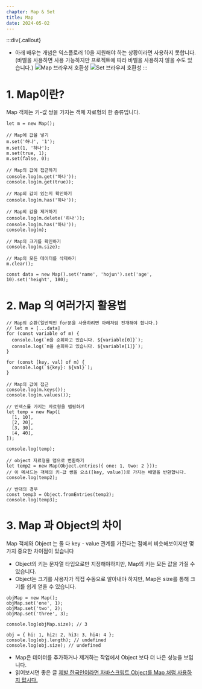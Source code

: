 ```yaml
---
chapter: Map & Set
title: Map
date: 2024-05-02
---
```


:::div{.callout}

- 아래 배우는 개념은 익스플로러 10을 지원해야 하는 상황이라면 사용하지 못합니다.(바벨을 사용하면 사용 가능하지만 프로젝트에 따라 바벨을 사용하지 않을 수도 있습니다.)
  ![Map 브라우저 호환성](/images/javascript/chapter10/01-1.png)
  ![Set 브라우저 호환성](/images/javascript/chapter10/01-2.png)
  :::

# 1. Map이란?

Map 객체는 키-값 쌍을 가지는 객체 자료형의 한 종류입니다.

```javascript-exec
let m = new Map();

// Map에 값을 넣기
m.set('하나', '1');
m.set(1, '하나');
m.set(true, 1);
m.set(false, 0);

// Map의 값에 접근하기
console.log(m.get('하나'));
console.log(m.get(true));

// Map의 값이 있는지 확인하기
console.log(m.has('하나'));

// Map의 값을 제거하기
console.log(m.delete('하나'));
console.log(m.has('하나'));
console.log(m);

// Map의 크기를 확인하기
console.log(m.size);

// Map의 모든 데이터를 삭제하기
m.clear();

const data = new Map().set('name', 'hojun').set('age', 10).set('height', 180);
```

# 2. Map 의 여러가지 활용법

```javascript-exec
// Map의 순환(일반적인 for문을 사용하려면 아래처럼 전개해야 합니다.)
// let m = [...data]
for (const variable of m) {
  console.log(`m을 순회하고 있습니다. ${variable[0]}`);
  console.log(`m을 순회하고 있습니다. ${variable[1]}`);
}

for (const [key, val] of m) {
  console.log(`${key}: ${val}`);
}

// Map의 값에 접근
console.log(m.keys());
console.log(m.values());

// 인덱스를 가지는 자료형을 맵핑하기
let temp = new Map([
  [1, 10],
  [2, 20],
  [3, 30],
  [4, 40],
]);

console.log(temp);

// object 자료형을 맵으로 변환하기
let temp2 = new Map(Object.entries({ one: 1, two: 2 }));
// 이 메서드는 객체의 키-값 쌍을 요소([key, value])로 가지는 배열을 반환합니다.
console.log(temp2);

// 반대의 경우
const temp3 = Object.fromEntries(temp2);
console.log(temp3);
```

# 3. Map 과 Object의 차이

Map 객체와 Object 는 둘 다 key - value 관계를 가진다는 점에서 비슷해보이지만 몇 가지 중요한 차이점이 있습니다

- Object의 키는 문자열 타입으로만 지정해야하지만, Map의 키는 모든 값을 가질 수 있습니다.
- Object는 크기를 사용자가 직접 수동으로 알아내야 하지만, Map은 size를 통해 크기를 쉽게 얻을 수 있습니다.

```javascript-exec
objMap = new Map();
objMap.set('one', 1);
objMap.set('two', 2);
objMap.set('three', 3);

console.log(objMap.size); // 3

obj = { hi: 1, hi2: 2, hi3: 3, hi4: 4 };
console.log(obj.length); // undefined
console.log(obj.size); // undefined
```

- Map은 데이터를 추가하거나 제거하는 작업에서 Object 보다 더 나은 성능을 보입니다.
- 읽어보시면 좋은 글
  [제발 한국인이라면 자바스크립트 Object를 Map 처럼 사용하지 맙시다.](https://shanepark.tistory.com/220)

